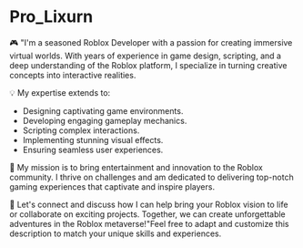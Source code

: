 # Pro_Lixurn


🎮 "I'm a seasoned Roblox Developer with a passion for creating immersive virtual worlds. With years of experience in game design, scripting, and a deep understanding of the Roblox platform, I specialize in turning creative concepts into interactive realities.

💡 My expertise extends to:
- Designing captivating game environments.
- Developing engaging gameplay mechanics.
- Scripting complex interactions.
- Implementing stunning visual effects.
- Ensuring seamless user experiences.

🚀 My mission is to bring entertainment and innovation to the Roblox community. I thrive on challenges and am dedicated to delivering top-notch gaming experiences that captivate and inspire players.

🔗 Let's connect and discuss how I can help bring your Roblox vision to life or collaborate on exciting projects. Together, we can create unforgettable adventures in the Roblox metaverse!"Feel free to adapt and customize this description to match your unique skills and experiences.
